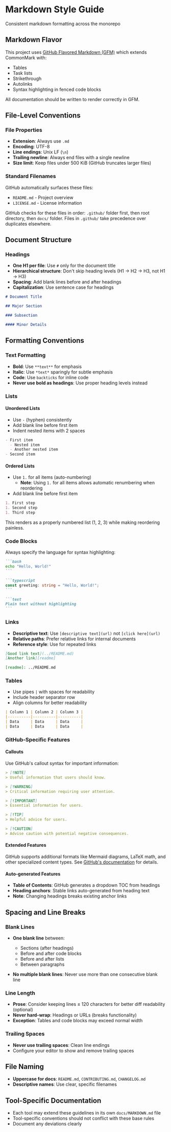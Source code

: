# Markdown Style Guide

Consistent markdown formatting across the monorepo

## Markdown Flavor

This project uses [GitHub Flavored Markdown (GFM)](https://github.github.com/gfm/) which extends CommonMark with:

- Tables
- Task lists
- Strikethrough
- Autolinks
- Syntax highlighting in fenced code blocks

All documentation should be written to render correctly in GFM.

## File-Level Conventions

### File Properties

- **Extension**: Always use `.md`
- **Encoding**: UTF-8
- **Line endings**: Unix LF (`\n`)
- **Trailing newline**: Always end files with a single newline
- **Size limit**: Keep files under 500 KiB (GitHub truncates larger files)

### Standard Filenames

GitHub automatically surfaces these files:

- `README.md` - Project overview
- `LICENSE.md` - License information

GitHub checks for these files in order: `.github/` folder first, then root directory, then `docs/` folder.
Files in `.github/` take precedence over duplicates elsewhere.

## Document Structure

### Headings

- **One H1 per file**: Use `#` only for the document title
- **Hierarchical structure**: Don't skip heading levels (H1 → H2 → H3, not H1 → H3)
- **Spacing**: Add blank lines before and after headings
- **Capitalization**: Use sentence case for headings

```markdown
# Document Title

## Major Section

### Subsection

#### Minor Details
```

## Formatting Conventions

### Text Formatting

- **Bold**: Use `**text**` for emphasis
- **Italic**: Use `*text*` sparingly for subtle emphasis
- **Code**: Use `backticks` for inline code
- **Never use bold as headings**: Use proper heading levels instead

### Lists

#### Unordered Lists

- Use `-` (hyphen) consistently
- Add blank line before first item
- Indent nested items with 2 spaces

```markdown
- First item
  - Nested item
  - Another nested item
- Second item
```

#### Ordered Lists

- Use `1.` for all items (auto-numbering)
  - **Note**: Using `1.` for all items allows automatic renumbering when reordering
- Add blank line before first item

```markdown
1. First step
1. Second step
1. Third step
```

This renders as a properly numbered list (1, 2, 3) while making reordering painless.

### Code Blocks

Always specify the language for syntax highlighting:

````markdown
```bash
echo "Hello, World!"
```

```typescript
const greeting: string = "Hello, World!";
```

```text
Plain text without highlighting
```
````

### Links

- **Descriptive text**: Use `[descriptive text](url)` not `[click here](url)`
- **Relative paths**: Prefer relative links for internal documents
- **Reference style**: Use for repeated links

```markdown
[Good link text](../README.md)
[Another link][readme]

[readme]: ../README.md
```

### Tables

- Use pipes `|` with spaces for readability
- Include header separator row
- Align columns for better readability

```markdown
| Column 1 | Column 2 | Column 3 |
|----------|----------|----------|
| Data     | Data     | Data     |
| Data     | Data     | Data     |
```

### GitHub-Specific Features

#### Callouts

Use GitHub's callout syntax for important information:

```markdown
> [!NOTE]
> Useful information that users should know.

> [!WARNING]
> Critical information requiring user attention.

> [!IMPORTANT]
> Essential information for users.

> [!TIP]
> Helpful advice for users.

> [!CAUTION]
> Advise caution with potential negative consequences.
```

#### Extended Features

GitHub supports additional formats like Mermaid diagrams, LaTeX math, and other specialized content types.
See [GitHub's documentation][github-formatting] for details.

[github-formatting]: https://docs.github.com/en/get-started/writing-on-github/working-with-advanced-formatting

#### Auto-generated Features

- **Table of Contents**: GitHub generates a dropdown TOC from headings
- **Heading anchors**: Stable links auto-generated from heading text
- **Note**: Changing headings breaks existing anchor links

## Spacing and Line Breaks

### Blank Lines

- **One blank line** between:
  - Sections (after headings)
  - Before and after code blocks
  - Before and after lists
  - Between paragraphs

- **No multiple blank lines**: Never use more than one consecutive blank line

### Line Length

- **Prose**: Consider keeping lines ≤ 120 characters for better diff readability (optional)
- **Never hard-wrap**: Headings or URLs (breaks functionality)
- **Exception**: Tables and code blocks may exceed normal width

### Trailing Spaces

- **Never use trailing spaces**: Clean line endings
- Configure your editor to show and remove trailing spaces

## File Naming

- **Uppercase for docs**: `README.md`, `CONTRIBUTING.md`, `CHANGELOG.md`
- **Descriptive names**: Use clear, specific filenames

## Tool-Specific Documentation

- Each tool may extend these guidelines in its own `docs/MARKDOWN.md` file
- Tool-specific conventions should not conflict with these base rules
- Document any deviations clearly
